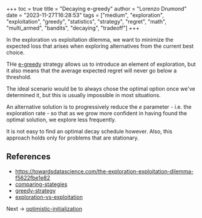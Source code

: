 +++
toc = true
title = "Decaying e-greedy"
author = "Lorenzo Drumond"
date = "2023-11-27T16:28:53"
tags = ["medium",  "exploration",  "exploitation",  "greedy",  "statistics",  "strategy",  "regret",  "math",  "multi_armed",  "bandits",  "decaying",  "tradeoff"]
+++



In the exploration vs exploitation dilemma, we want to minimize the expected loss that arises when exploring alternatives from the current best choice.

THe [e-greedy](/wiki/e-greedy/) strategy allows us to introduce an element of exploration, but it also means that the average expected regret will never go below a threshold.

The ideal scenario would be to always chose the optimal option once we've determined it, but this is usually impossible in most situations.

An alternative solution is to progressively reduce the $e$ parameter - i.e. the exploration rate - so that as we grow more confident in having found the optimal solution, we explore less frequently.

It is not easy to find an optimal decay schedule however. Also, this approach holds only for problems that are stationary.

## References
- https://towardsdatascience.com/the-exploration-exploitation-dilemma-f5622fbe1e82
- [comparing-stategies](/wiki/comparing-stategies/)
- [greedy-strategy](/wiki/greedy-strategy/)
- [exploration-vs-exploitation](/wiki/exploration-vs-exploitation/)

Next -> [optimistic-initialization](/wiki/optimistic-initialization/)

